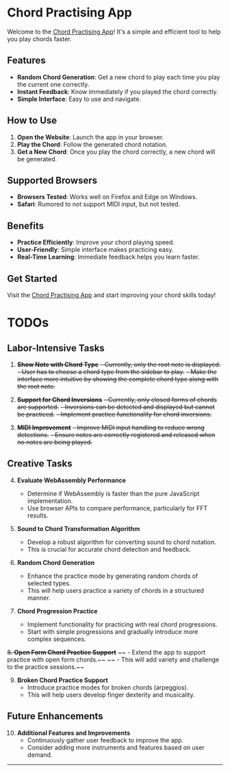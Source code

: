 # Chord Practising App

Welcome to the [Chord Practising App](https://Zilong-L.github.io/ChordTrainer/)! It's a simple and efficient tool to help you play chords faster.

## Features

- **Random Chord Generation**: Get a new chord to play each time you play the current one correctly.
- **Instant Feedback**: Know immediately if you played the chord correctly.
- **Simple Interface**: Easy to use and navigate.

## How to Use

1. **Open the Website**: Launch the app in your browser.
2. **Play the Chord**: Follow the generated chord notation.
3. **Get a New Chord**: Once you play the chord correctly, a new chord will be generated.

## Supported Browsers

- **Browsers Tested**: Works well on Firefox and Edge on Windows.
- **Safari**: Rumored to not support MIDI input, but not tested.

## Benefits

- **Practice Efficiently**: Improve your chord playing speed.
- **User-Friendly**: Simple interface makes practicing easy.
- **Real-Time Learning**: Immediate feedback helps you learn faster.

## Get Started

Visit the [Chord Practising App](https://Zilong-L.github.io/ChordTrainer/) and start improving your chord skills today!

# TODOs

## Labor-Intensive Tasks

1. ~~**Show Note with Chord Type**~~
   ~~- Currently, only the root note is displayed.~~
   ~~- User has to choose a chord type from the sidebar to play.~~
   ~~- Make the interface more intuitive by showing the complete chord type along with the root note.~~

2. ~~**Support for Chord Inversions**~~
   ~~- Currently, only closed forms of chords are supported.~~
   ~~- Inversions can be detected and displayed but cannot be practiced.~~
   ~~- Implement practice functionality for chord inversions.~~

3. ~~**MIDI Improvement**~~
   ~~- Improve MIDI input handling to reduce wrong detections.~~
   ~~- Ensure notes are correctly registered and released when no notes are being played.~~

## Creative Tasks

4. **Evaluate WebAssembly Performance**

   - Determine if WebAssembly is faster than the pure JavaScript implementation.
   - Use browser APIs to compare performance, particularly for FFT results.

5. **Sound to Chord Transformation Algorithm**

   - Develop a robust algorithm for converting sound to chord notation.
   - This is crucial for accurate chord detection and feedback.

6. **Random Chord Generation**

   - Enhance the practice mode by generating random chords of selected types.
   - This will help users practice a variety of chords in a structured manner.

7. **Chord Progression Practice**
   - Implement functionality for practicing with real chord progressions.
   - Start with simple progressions and gradually introduce more complex sequences.

~~8. **Open Form Chord Practice Support**~~
~~ - Extend the app to support practice with open form chords.~~
~~ - This will add variety and challenge to the practice sessions.~~

9. **Broken Chord Practice Support**
   - Introduce practice modes for broken chords (arpeggios).
   - This will help users develop finger dexterity and musicality.

## Future Enhancements

10. **Additional Features and Improvements**
    - Continuously gather user feedback to improve the app.
    - Consider adding more instruments and features based on user demand.

---
